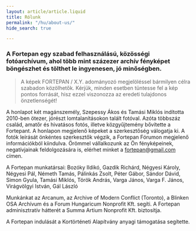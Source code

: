 ```yaml
---
layout: article/article.liquid
title: Rólunk
permalink: "/hu/about-us/"
hide_search: true

---
```

### A Fortepan egy szabad felhasználású, közösségi fotóarchívum, ahol több mint százezer archív fényképet böngészhet és tölthet le ingyenesen, jó minőségben.

> A képek FORTEPAN / X.Y. adományozó megjelöléssel bármilyen célra szabadon közölhetők. Kérjük, minden esetben tüntesse fel a kép pontos forrását, hisz ezzel viszonozza az eredeti tulajdonos önzetlenségét!

A honlapot két magánszemély, Szepessy Ákos és Tamási Miklós indította 2010-ben ötezer, jórészt lomtalanításokon talált fotóval. Azóta többszáz család, amatőr és hivatásos fotós, illetve közgyűjtemény bővítette a Fortepant. A honlapon megjelenő képeket a szerkesztőség válogatja ki. A fotók leírását önkéntes szerkesztők végzik, a Fortepan Fórumon megjelenő információkból kiindulva. Örömmel vállalkozunk az Ön fényképeinek, negatívjainak feldolgozására is, elérhet minket a [fortepan@gmail.com](mailto:fortepan@gmail.com) címen.

A Fortepan munkatársai: Bozóky Ildikó, Gazdik Richárd, Négyesi Károly, Négyesi Pál, Németh Tamás, Pálinkás Zsolt, Péter Gábor, Sándor Dávid, Simon Gyula, Tamási Miklós, Török András, Varga János, Varga F. János, Virágvölgyi István, <span class="border-grief">Gál László</span>

Munkánkat az Arcanum, az Archive of Modern Conflict (Toronto), a Blinken OSA Archívum és a Forum Hungaricum Nonprofit Kft. segíti. A Fortepan adminisztratív hátterét a Summa Artium Nonprofit Kft. biztosítja.

A Fortepan indulását a Kortörténeti Alapítvány anyagi támogatása segítette.